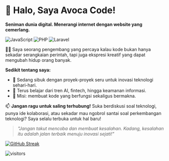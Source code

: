 # 👋 Halo, Saya Avoca Code!
**Seniman dunia digital. Menerangi internet dengan website yang cemerlang.**

![JavaScript](https://img.shields.io/badge/Code-JavaScript-informational?style=flat&logo=javascript&color=F7DF1E)
![PHP](https://img.shields.io/badge/Code-PHP-informational?style=flat&logo=php&color=777BB4)
![Laravel](https://img.shields.io/badge/Framework-Laravel-informational?style=flat&logo=laravel&color=FF2D20)

👨‍💻 Saya seorang pengembang yang percaya kalau kode bukan hanya sekadar serangkaian perintah, tapi juga ekspresi kreatif yang dapat mengubah hidup orang banyak.

**Sedikit tentang saya:**
- 🔭 Sedang sibuk dengan proyek-proyek seru untuk inovasi teknologi sehari-hari.
- 🌱 Terus belajar dari tren AI, fintech, hingga keamanan informasi.
- 🚀 Misi: membuat kode yang berfungsi sekaligus bermakna.

📫 **Jangan ragu untuk saling terhubung!**
Suka berdiskusi soal teknologi, punya ide kolaborasi, atau sekadar mau ngobrol santai soal perkembangan teknologi? Saya selalu terbuka untuk hal baru!

> *"Jangan takut mencoba dan membuat kesalahan. Kadang, kesalahan itu adalah jalan terbaik menuju inovasi sejati!"*

[![GitHub Streak](https://streak-stats.demolab.com?user=avocacode&theme=vue)](https://git.io/streak-stats)

![visitors](https://visitor-badge.laobi.icu/badge?page_id=avocacode.avocacode)
